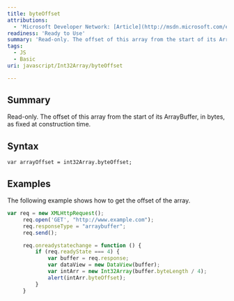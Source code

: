 ```yaml
---
title: byteOffset
attributions:
  - 'Microsoft Developer Network: [Article](http://msdn.microsoft.com/en-us/library/ie/br212901(v=vs.94).aspx)'
readiness: 'Ready to Use'
summary: 'Read-only. The offset of this array from the start of its ArrayBuffer, in bytes, as fixed at construction time.'
tags:
  - JS
  - Basic
uri: javascript/Int32Array/byteOffset

---
```

## Summary

Read-only. The offset of this array from the start of its ArrayBuffer, in bytes, as fixed at construction time.

## Syntax

    var arrayOffset = int32Array.byteOffset;

## Examples

The following example shows how to get the offset of the array.

``` js
var req = new XMLHttpRequest();
     req.open('GET', "http://www.example.com");
     req.responseType = "arraybuffer";
     req.send();

     req.onreadystatechange = function () {
         if (req.readyState === 4) {
             var buffer = req.response;
             var dataView = new DataView(buffer);
             var intArr = new Int32Array(buffer.byteLength / 4);
             alert(intArr.byteOffset);
         }
     }
```

